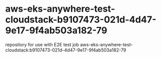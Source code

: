 # aws-eks-anywhere-test-cloudstack-b9107473-021d-4d47-9e17-9f4ab503a182-79
repository for use with E2E test job aws-eks-anywhere-test-cloudstack:b9107473-021d-4d47-9e17-9f4ab503a182-79
